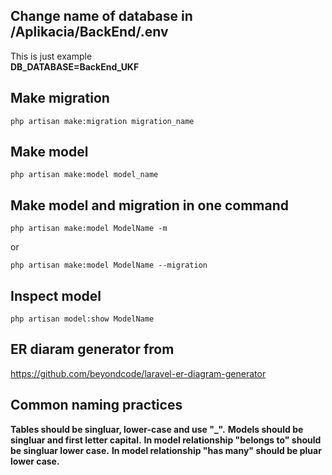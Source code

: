 ## Change name of database in /Aplikacia/BackEnd/.env
This is just example \
**DB_DATABASE=BackEnd_UKF**

## Make migration
``` console
php artisan make:migration migration_name
```

## Make model
``` console
php artisan make:model model_name
```

## Make model and migration in one command
``` console
php artisan make:model ModelName -m
```
or
``` console
php artisan make:model ModelName --migration
```

## Inspect model
``` console
php artisan model:show ModelName
```

## ER diaram generator from
https://github.com/beyondcode/laravel-er-diagram-generator



## Common naming practices
**Tables should be singluar, lower-case and use "_".**
**Models should be singluar and first letter capital.**
**In model relationship "belongs to" should be singluar lower case.**
**In model relationship "has many" should be pluar lower case.**
